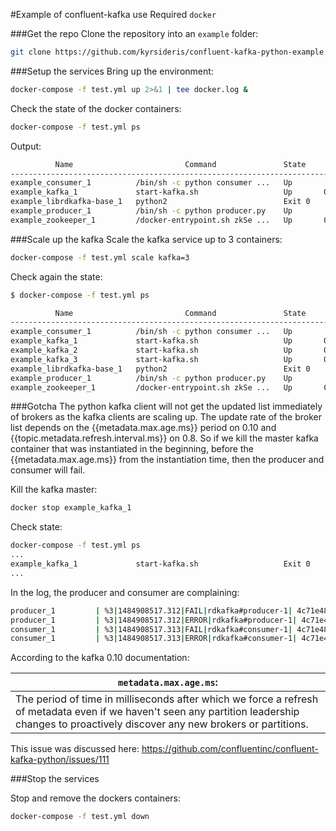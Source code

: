 #Example of confluent-kafka use
Required `docker`

###Get the repo
Clone the repository into an `example` folder:
```bash
git clone https://github.com/kyrsideris/confluent-kafka-python-example.git example
```

###Setup the services
Bring up the environment:
```bash
docker-compose -f test.yml up 2>&1 | tee docker.log &
```

Check the state of the docker containers:
```bash
docker-compose -f test.yml ps
```
Output:
```bash
          Name                         Command               State                      Ports
----------------------------------------------------------------------------------------------------------------
example_consumer_1          /bin/sh -c python consumer ...   Up
example_kafka_1             start-kafka.sh                   Up       0.0.0.0:32784->9092/tcp
example_librdkafka-base_1   python2                          Exit 0
example_producer_1          /bin/sh -c python producer.py    Up
example_zookeeper_1         /docker-entrypoint.sh zkSe ...   Up       0.0.0.0:2181->2181/tcp, 2888/tcp, 3888/tcp
```

###Scale up the kafka
Scale the kafka service up to 3 containers:
```bash
docker-compose -f test.yml scale kafka=3
```

Check again the state:
```bash
$ docker-compose -f test.yml ps

          Name                         Command               State                      Ports
----------------------------------------------------------------------------------------------------------------
example_consumer_1          /bin/sh -c python consumer ...   Up
example_kafka_1             start-kafka.sh                   Up       0.0.0.0:32784->9092/tcp
example_kafka_2             start-kafka.sh                   Up       0.0.0.0:32785->9092/tcp
example_kafka_3             start-kafka.sh                   Up       0.0.0.0:32786->9092/tcp
example_librdkafka-base_1   python2                          Exit 0
example_producer_1          /bin/sh -c python producer.py    Up
example_zookeeper_1         /docker-entrypoint.sh zkSe ...   Up       0.0.0.0:2181->2181/tcp, 2888/tcp, 3888/tcp
```


###Gotcha
The python kafka client will not get the updated list immediately of brokers as the kafka clients are scaling up. The update rate of the broker list depends on the {{metadata.max.age.ms}} period on 0.10 and {{topic.metadata.refresh.interval.ms}} on 0.8.
So if we kill the master kafka container that was instantiated in the beginning, before the {{metadata.max.age.ms}} from the instantiation time, then the producer and consumer will fail.

Kill the kafka master:
```bash
docker stop example_kafka_1
```

Check state:
```bash
docker-compose -f test.yml ps
...
example_kafka_1             start-kafka.sh                   Exit 0
...
```

In the log, the producer and consumer are complaining:
```bash
producer_1         | %3|1484908517.312|FAIL|rdkafka#producer-1| 4c71e483a7fc:9092/1001: Failed to resolve '4c71e483a7fc:9092': Name or service not known
producer_1         | %3|1484908517.312|ERROR|rdkafka#producer-1| 4c71e483a7fc:9092/1001: Failed to resolve '4c71e483a7fc:9092': Name or service not known
consumer_1         | %3|1484908517.313|FAIL|rdkafka#consumer-1| 4c71e483a7fc:9092/1001: Failed to resolve '4c71e483a7fc:9092': Name or service not known
consumer_1         | %3|1484908517.313|ERROR|rdkafka#consumer-1| 4c71e483a7fc:9092/1001: Failed to resolve '4c71e483a7fc:9092': Name or service not known
```

According to the kafka 0.10 documentation:

|  `metadata.max.age.ms`:  |
| ---------------------- |
|  The period of time in milliseconds after which we force a refresh of metadata even if we haven't seen any partition leadership changes to proactively discover any new brokers or partitions.  |

This issue was discussed here:
https://github.com/confluentinc/confluent-kafka-python/issues/111

###Stop the services

Stop and remove the dockers containers:
```bash
docker-compose -f test.yml down
```

